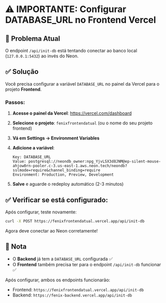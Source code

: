 # ⚠️ IMPORTANTE: Configurar DATABASE_URL no Frontend Vercel

## 🔴 Problema Atual

O endpoint `/api/init-db` está tentando conectar ao banco local (`127.0.0.1:5432`) ao invés do Neon.

## ✅ Solução

Você precisa configurar a variável `DATABASE_URL` no painel da Vercel para o projeto **Frontend**.

### Passos:

1. **Acesse o painel da Vercel**: https://vercel.com/dashboard

2. **Selecione o projeto**: `fenixfrontendatual` (ou o nome do seu projeto frontend)

3. **Vá em Settings → Environment Variables**

4. **Adicione a variável**:
   ```
   Key: DATABASE_URL
   Value: postgresql://neondb_owner:npg_YjvLSX3d8JNM@ep-silent-mouse-ahjow0rn-pooler.c-3.us-east-1.aws.neon.tech/neondb?sslmode=require&channel_binding=require
   Environment: Production, Preview, Development
   ```

5. **Salve** e aguarde o redeploy automático (2-3 minutos)

## ✅ Verificar se está configurado:

Após configurar, teste novamente:

```bash
curl -X POST https://fenixfrontendatual.vercel.app/api/init-db
```

Agora deve conectar ao Neon corretamente!

## 📝 Nota

- O **Backend** já tem a `DATABASE_URL` configurada ✅
- O **Frontend** também precisa ter para o endpoint `/api/init-db` funcionar ✅

Após configurar, ambos os endpoints funcionarão:
- Frontend: `https://fenixfrontendatual.vercel.app/api/init-db`
- Backend: `https://fenix-backend.vercel.app/api/init-db`

